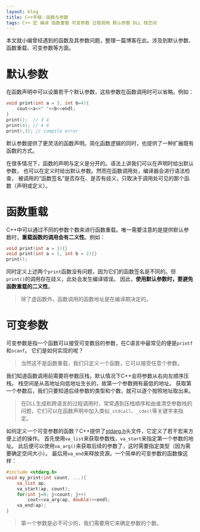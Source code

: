```yaml
---
layout: blog 
title: C++手稿：函数与参数
tags: C++ 宏 编译 函数重载 可变参数 过程调用 默认参数 DLL 栈空间
---
```


本文就小编曾经遇到的函数及其参数问题，整理一篇博客在此。涉及到默认参数、函数重载、可变参数等方面。

<!--more-->

# 默认参数

在函数声明中可以设置若干个默认参数，这些参数在函数调用时可以省略。例如：

```cpp
void print(int a = 3, int b=4){
    cout<<a<<" "<<b<<endl;
}
print();  // 3 4
print(4); // 4 4
print(,3); // compile error
```

默认参数提供了更灵活的函数声明。简化函数逻辑的同时，也提供了一种扩展既有函数的方式。

在很多情况下，函数的声明与定义是分开的。语法上讲我们可以在声明时给出默认参数，
也可以在定义时给出默认参数。然而在函数调用处，编译器会进行语法检查，
被调用的“函数签名”是否存在、是否有歧义，只取决于调用处可见的那个函数（声明或定义）。

# 函数重载

C++中可以通过不同的参数个数来进行函数重载。唯一需要注意的是提供默认参数时，**重载函数的调用会有二义性**。例如：

```cpp
void print(int a = 1){}
void print(int a = 1, int b = 2){}
print();
```

同时定义上述两个`print`函数没有问题，因为它们的函数签名是不同的。但`print()`的调用存在歧义，此处会发生编译错误。
因此，**使用默认参数时，要避免函数重载的二义性**。

> 除了虚函数外，函数调用的函数地址是在编译期决定的。

# 可变参数

可变参数是指一个函数可以接受可变数目的参数，在C语言中最常见的便是`printf`和`scanf`。
它们是如何实现的呢？

> 当然这不是函数重载，我们只定义一个函数，它可以接受任意个参数。

我们知道函数调用前需要将参数压栈，默认情况下C++会将参数从右向左顺序压栈。
栈空间是从高地址向低地址生长的，故第一个参数拥有最低的地址。
获取第一个参数后，我们只要知道后续参数的类型和个数，就可以逐个按照地址取出来。

> 在DLL生成和跨语言的过程调用时，常常遇到压栈顺序和由谁清空参数栈的问题，它们可以在函数声明中加入类似`_stdcall`、`_cdecl`等关键字来指定。


如何定义一个可变参数的函数？C++提供了[stdarg.h][stdarg]头文件，它定义了若干宏来方便上述的操作。
首先使用`va_list`来获取参数栈，`va_start`来指定第一个参数的地址。
此后便可以使用`va_arg()`来获取后续的参数了，这时需要指定类型（因为需要确定空间大小）。
最后用`va_end`来释放资源。一个简单的可变参数的函数像这样：

```cpp
#include <stdarg.h>
void my_print(int count, ...){
    va_list ap;
    va_start(ap, count);
    for(int j=0; j<count; j++)
        cout<<va_arg(ap, double)<<endl;
    va_end(ap);
}
```

> 第一个参数是必不可少的，我们需要用它来确定参数的个数。

[stdarg]: http://www.cplusplus.com/reference/cstdarg/
